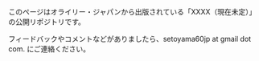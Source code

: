 このページはオライリー・ジャパンから出版されている「XXXX（現在未定）」の公開リポジトリです。

フィードバックやコメントなどがありましたら、setoyama60jp at gmail dot com. にご連絡ください。
